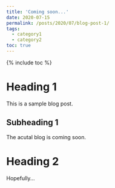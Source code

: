```yaml
---
title: 'Coming soon...'
date: 2020-07-15
permalink: /posts/2020/07/blog-post-1/
tags:
  - category1
  - category2
toc: true
---
```


{% include toc %}

# Heading 1

This is a sample blog post. 

## Subheading 1

The acutal blog is coming soon.

# Heading 2

Hopefully...